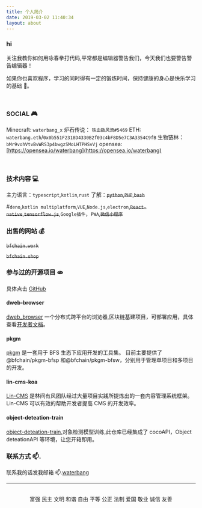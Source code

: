 ```yaml
---
title: 个人简介
date: 2019-03-02 11:40:34
layout: about
---
```


### hi

关注我教你如何用咏春拳打代码,平常都是编辑器警告我们，今天我们也要警告警告编辑器！

如果你也喜欢程序，学习的同时得有一定的锻炼时间，保持健康的身心是快乐学习的基础 🏃。

<br>

### SOCIAL 🎮

Minecraft: `waterbang_x`
炉石传说： `铁血数风流#5469`
ETH: `waterbang.eth`/`0x0b551F2318D4330B2f03c4bF8D5e7C3A3354C9fB`
生物链林：`bMr9vohVtvBvWRS3p4bwgzSMoLHTPHSvVj`
opensea: [https://opensea.io/waterbang](https://opensea.io/waterbang)

<br>

### 技术内容 💻

主力语言：`typescript`,`kotlin`,`rust`
了解：~~`python`~~,~~`PHP`~~,~~`bash`~~

#`deno`,`kotlin multiplatform`,`VUE`,`Node.js`,`electron`,~~`React-native`~~,~~`tensorflow.js`~~,`Google插件`，`PWA`,~~`微信小程序`~~

### 出售的网站 💰

~~`bfchain.work`~~

~~`bfchain.shop`~~

### 参与过的开源项目 🫓

具体点击 [GitHub](https://github.com/waterbang)

#### dweb-browser

[dweb_browser](https://github.com/BioforestChain/dweb_browser) 一个分布式跨平台的浏览器,区块链基建项目，可部署应用，具体查看[开发者文档](https://docs.dweb-browser.org/)。

#### pkgm

[pkgm](https://github.com/BioforestChain/pkgm) 是一套用于 BFS 生态下应用开发的工具集。 目前主要提供了@bfchain/pkgm-bfsp 和@bfchain/pkgm-bfsw，分别用于管理单项目和多项目的开发。

#### lin-cms-koa

[Lin-CMS](https://github.com/waterbang/lin-cms-koa) 是林间有风团队经过大量项目实践所提炼出的一套内容管理系统框架。Lin-CMS 可以有效的帮助开发者提高 CMS 的开发效率。

#### object-deteation-train

[object-deteation-train](https://github.com/waterbang/object-deteation-train),对象检测模型训练,此仓库已经集成了 cocoAPI，Object deteationAPI 等环境，让您开箱即用。

### 联系方式 📫.

联系我的话发我邮箱 📫.<a href="mailto:water_bang@163.com">waterbang</a>

---

<br>
<div align=center>
富强 民主 文明 和谐 自由 平等 公正 法制 爱国 敬业 诚信 友善
</div>
